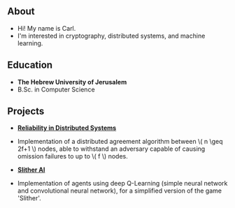 ## About

* Hi! My name is Carl.
* I'm interested in cryptography, distributed systems, and machine learning.

## Education

* **The Hebrew University of Jerusalem** 
* B.Sc. in Computer Science

## Projects

* [**Reliability in Distributed Systems**](https://github.com/kqke/RIDS)
* Implementation of a distributed agreement algorithm between \\( n \geq 2f+1 \\) nodes, able to withstand an adversary capable of causing omission failures to up to \\( f \\) nodes.   
  
* [**Slither AI**](https://github.com/kqke/AI_slither)
* Implementation of agents using deep Q-Learning (simple neural network and convolutional neural network), for a simplified version of the game 'Slither'.

